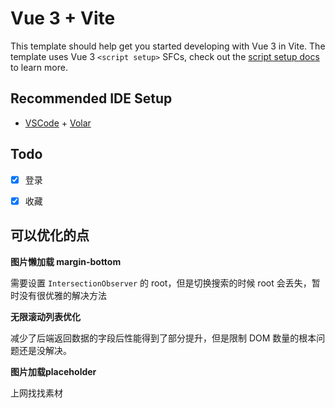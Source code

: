 # Vue 3 + Vite

This template should help get you started developing with Vue 3 in Vite. The template uses Vue 3 `<script setup>` SFCs, check out the [script setup docs](https://v3.vuejs.org/api/sfc-script-setup.html#sfc-script-setup) to learn more.

## Recommended IDE Setup

- [VSCode](https://code.visualstudio.com/) + [Volar](https://marketplace.visualstudio.com/items?itemName=johnsoncodehk.volar)


## Todo

- [x]  登录

- [x] 收藏

## 可以优化的点

**图片懒加载 margin-bottom**

需要设置 `IntersectionObserver` 的 root，但是切换搜索的时候 root 会丢失，暂时没有很优雅的解决方法

**无限滚动列表优化**

减少了后端返回数据的字段后性能得到了部分提升，但是限制 DOM 数量的根本问题还是没解决。

**图片加载placeholder**

上网找找素材